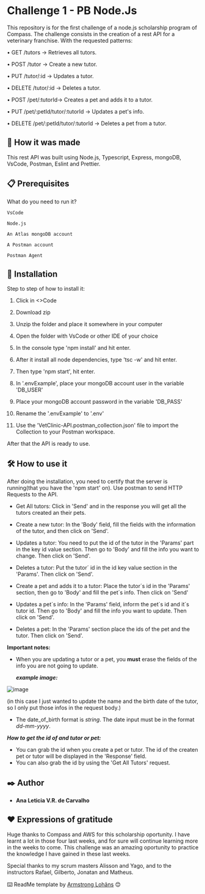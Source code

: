 # Challenge 1 - PB Node.Js

This repository is for the first challenge of a node.js scholarship program of Compass. The challenge consists in the creation of a rest API for a veterinary franchise. With the requested patterns:

• GET /tutors -> Retrieves all tutors.

• POST /tutor -> Create a new tutor.

• PUT /tutor/:id -> Updates a tutor.

• DELETE /tutor/:id -> Deletes a tutor.

• POST /pet/:tutorId-> Creates a pet and adds it to a tutor.

• PUT /pet/:petId/tutor/:tutorId -> Updates a pet's info.

• DELETE /pet/:petId/tutor/:tutorId -> Deletes a pet from a tutor.

## 🚀 How it was made

This rest API was built using Node.js, Typescript, Express, mongoDB, VsCode, Postman, Eslint and Prettier.

## 📋 Prerequisites

What do you need to run it?

```
VsCode
```

```
Node.js
```

```
An Atlas mongoDB account
```

```
A Postman account
```

```
Postman Agent
```

## 🔧 Installation

Step to step of how to install it:

1. Click in <>Code

2. Download zip

3. Unzip the folder and place it somewhere in your computer

4. Open the folder with VsCode or other IDE of your choice

5. In the console type 'npm install' and hit enter.

6. After it install all node dependencies, type 'tsc -w' and hit enter.

7. Then type 'npm start', hit enter.

8. In '.envExample', place your mongoDB account user in the variable 'DB_USER'

9. Place your mongoDB account password in the variable 'DB_PASS'

10. Rename the '.envExample' to '.env'

11. Use the 'VetClinic-API.postman_collection.json' file to import the Collection to your Postman workspace.

After that the API is ready to use.

## 🛠️ How to use it

After doing the installation, you need to certify that the server is running(that you have the 'npm start' on).
Use postman to send HTTP Requests to the API.

-   Get All tutors: Click in 'Send' and in the response you will get all the tutors created an their pets.

-   Create a new tutor: In the 'Body' field, fill the fields with the information of the tutor, and then click on 'Send'.

-   Updates a tutor: You need to put the id of the tutor in the 'Params' part in the key id value section. Then go to 'Body' and fill the info you want to change. Then click on 'Send'.

-   Deletes a tutor: Put the tutor´ id in the id key value section in the 'Params'. Then click on 'Send'.

-   Create a pet and adds it to a tutor: Place the tutor´s id in the 'Params' section, then go to 'Body' and fill the pet´s info. Then click on 'Send'

-   Updates a pet´s info: In the 'Params' field, inform the pet´s id and it´s tutor id. Then go to 'Body' and fill the info you want to update. Then click on 'Send'.

-   Deletes a pet: In the 'Params' section place the ids of the pet and the tutor. Then click on 'Send'.

**Important notes:**

- When you are updating a tutor or a pet, you **must** erase the fields of the info you are not going to update.
  
   **_example image:_**

![image](https://github.com/ana-leticia-vieira/challenge01-nodejs/assets/102880247/3e30386a-6fb3-497e-af21-24b848cc9903)

 (in this case I just wanted to update the name and the birth date of the tutor, so I only put those infos in the request body.)

- The date_of_birth format is *string*. The date input must be in the format *dd-mm-yyyy*.

_**How to get the id of and tutor or pet:**_

-   You can grab the id when you create a pet or tutor. The id of the createn pet or tutor will be displayed in the 'Response' field.
-   You can also grab the id by using the 'Get All Tutors' request.

## ✒️ Author

-   **Ana Leticia V.R. de Carvalho**

## ❤️ Expressions of gratitude

Huge thanks to Compass and AWS for this scholarship oportunity. I have learnt a lot in those four last weeks, and for sure will continue learning more in the weeks to come.
This challenge was an amazing oportunity to practice the knowledge I have gained in these last weeks.

Special thanks to my scrum masters Alisson and Yago, and to the instructors Rafael, Gilberto, Jonatan and Matheus.

⌨️ ReadMe template by [Armstrong Lohãns](https://gist.github.com/lohhans) 😊
